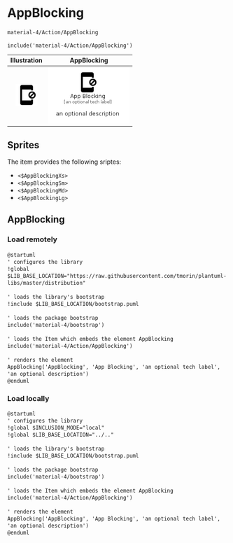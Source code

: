 # AppBlocking


```text
material-4/Action/AppBlocking
```

```text
include('material-4/Action/AppBlocking')
```



| Illustration | AppBlocking |
| :---: | :---: |
| ![illustration for Illustration](../../material-4/Action/AppBlocking.png) | ![illustration for AppBlocking](../../material-4/Action/AppBlocking.Local.png) |



## Sprites
The item provides the following sriptes:

- `<$AppBlockingXs>`
- `<$AppBlockingSm>`
- `<$AppBlockingMd>`
- `<$AppBlockingLg>`





## AppBlocking

### Load remotely
```plantuml
@startuml
' configures the library
!global $LIB_BASE_LOCATION="https://raw.githubusercontent.com/tmorin/plantuml-libs/master/distribution"

' loads the library's bootstrap
!include $LIB_BASE_LOCATION/bootstrap.puml

' loads the package bootstrap
include('material-4/bootstrap')

' loads the Item which embeds the element AppBlocking
include('material-4/Action/AppBlocking')

' renders the element
AppBlocking('AppBlocking', 'App Blocking', 'an optional tech label', 'an optional description')
@enduml
```

### Load locally
```plantuml
@startuml
' configures the library
!global $INCLUSION_MODE="local"
!global $LIB_BASE_LOCATION="../.."

' loads the library's bootstrap
!include $LIB_BASE_LOCATION/bootstrap.puml

' loads the package bootstrap
include('material-4/bootstrap')

' loads the Item which embeds the element AppBlocking
include('material-4/Action/AppBlocking')

' renders the element
AppBlocking('AppBlocking', 'App Blocking', 'an optional tech label', 'an optional description')
@enduml
```

